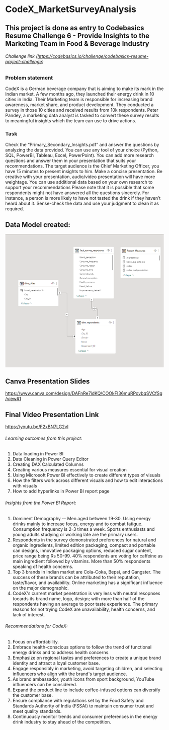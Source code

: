 # CodeX_MarketSurveyAnalysis

## This project is done as entry to Codebasics Resume Challenge 6 - Provide Insights to the Marketing Team in Food & Beverage Industry
###### Challenge link (https://codebasics.io/challenge/codebasics-resume-project-challenge)

### Problem statement

CodeX is a German beverage company that is aiming to make its mark in the Indian market. A few months ago, they launched their energy drink in 10 cities in India.
Their Marketing team is responsible for increasing brand awareness, market share, and product development.
They conducted a survey in those 10 cities and received results from 10k respondents.
Peter Pandey, a marketing data analyst is tasked to convert these survey results to meaningful insights which the team can use to drive actions.

### Task

Check the “Primary_Secondary_Insights.pdf” and answer the questions by analyzing the data provided. You can use any tool of your choice (Python, SQL, PowerBI, Tableau, Excel, PowerPoint).
You can add more research questions and answer them in your presentation that suits your recommendations.
The target audience is the Chief Marketing Officer, you have 15 minutes to present insights to him. Make a concise presentation.
Be creative with your presentation, audio/video presentation will have more weightage.
You can use additional data based on your own research to support your recommendations
Please note that it is possible that some respondents might not have answered all the questions sincerely.
For instance, a person is more likely to have not tasted the drink if they haven’t heard about it. Sense-check the data and use your judgment to clean it as required.

## Data Model created:
<p align="center"><img src="F&B_datamodel.png"></p>

## Canva Presentation Slides
https://www.canva.com/design/DAFnRe7idKQ/COOkFI36muRPovbqSVCfSg/view#1

## Final Video Presentation Link
https://youtu.be/F2xBN7LG2vI

###### Learning outcomes from this project:
<ol>
  <li>Data loading in Power BI</li>
  <li>Data Cleaning in Power Query Editor</li>
  <li>Creating DAX Calculated Columns</li>
  <li>Creating various measures essential for visual creation</li>
  <li>Using Microsoft Power BI effectively to create different types of visuals</li>
  <li>How the filters work across different visuals and how to edit interactions with visuals</li>
  <li>How to add hyperlinks in Power BI report page</li>
</ol>

###### Insights from the Power BI Report:
<ol>
  <li>Dominent Demography -- Men aged between 19-30. Using energy drinks mainly to increase focus, energy and to combat fatigue. Consumption frequency is 
      2-3 times a week. Sports enthusiasts and young adults studying or working late are the primary users. </li>
  <li> Respondents in the survey demonstrated preferences for natural and organic ingredients, limited edition packaging, compact and portable can designs, 
      innovative packaging options, reduced sugar content, price range being Rs 50-99. 40% respondents are voting for caffeine as main ingredient followed 
      by vitamins. More than 50% respondents speaking of health concerns. </li>
  <li>Top 3 brands in Indian market are Cola-Coka, Bepsi, and Gangster. The success of these brands can be attributed to their reputation, taste/flavor, 
      and availability. Online marketing has a significant influence on the major demographic.</li>
  <li> CodeX's current market penetration is very less with neutral resopnses toeards its brand name, logo, design; with more than half of the respondents 
      having an average to poor taste experience. The primary reasons for not trying CodeX are unavailability, health concerns, and lack of interest. </li>
</ol> 

###### Recommendations for CodeX:
<ol>
  <li>  Focus on affordability. </li>
  <li>  Embrace health-conscious options to follow the trend of functional energy drinks and to address health concerns. </li>
  <li>  Emphasize on  regional tastes and preferences to create a unique brand identity and attract a loyal customer base. </li>
  <li>  Engage responsibly in marketing, avoid targeting children, and selecting  influencers who align with the brand's target audience. </li>
  <li>  As brand ambassador, youth icons from sport background, YouTube influencers can be considered. </li>
  <li>  Expand the product line to include coffee-infused options can diversify the customer base. </li>
  <li>  Ensure compliance with regulations set by the Food Safety and Standards Authority of India (FSSAI) to maintain consumer trust and meet quality 
        standards. </li>
  <li>  Continuously monitor trends and consumer preferences in the energy drink industry to stay ahead of the competition. </li>
</ol>
